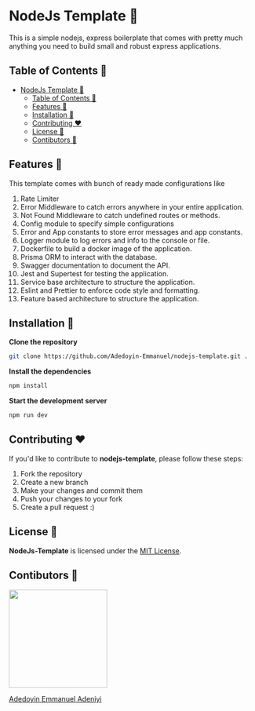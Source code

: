 # NodeJs Template 🚀

This is a simple nodejs, express boilerplate that comes with pretty much anything you need to build small and robust express applications.

## Table of Contents 🧰

- [NodeJs Template 🚀](#nodejs-template-)
  - [Table of Contents 🧰](#table-of-contents-)
  - [Features 🔦](#features-)
  - [Installation 💽](#installation-)
  - [Contributing ❤️](#contributing-️)
  - [License 🧐](#license-)
  - [Contibutors 👨‍](#contibutors-)

## Features 🔦

This template comes with bunch of ready made configurations like

1. Rate Limiter
2. Error Middleware to catch errors anywhere in your entire application.
3. Not Found Middleware to catch undefined routes or methods.
4. Config module to specify simple configurations
5. Error and App constants to store error messages and app constants.
6. Logger module to log errors and info to the console or file.
7. Dockerfile to build a docker image of the application.
8. Prisma ORM to interact with the database.
9. Swagger documentation to document the API.
10. Jest and Supertest for testing the application.
11. Service base architecture to structure the application.
12. Eslint and Prettier to enforce code style and formatting.
13. Feature based architecture to structure the application.

## Installation 💽

**Clone the repository**

```bash
git clone https://github.com/Adedoyin-Emmanuel/nodejs-template.git .
```

**Install the dependencies**

```bash
npm install
```

**Start the development server**

```bash
npm run dev
```

## Contributing ❤️

If you'd like to contribute to **nodejs-template**, please follow these steps:

1. Fork the repository
2. Create a new branch
3. Make your changes and commit them
4. Push your changes to your fork
5. Create a pull request :)

## License 🧐

**NodeJs-Template** is licensed under the [MIT License](https://opensource.org/licenses/MIT).

## Contibutors 👨‍

<img src="https://github.com/adedoyin-emmanuel.png"  width="200" height="200"/>

<a target="_blank" href="https://youtube.com/@adedoyin-emmanuel">Adedoyin Emmanuel Adeniyi</a>
